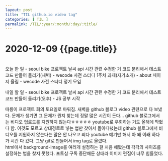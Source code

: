 ```yaml
---
layout: post
title: "TIL github.io video tag"
categories: [ TIL ]
permalink: /TIL/:year/:month/:day/:title/
---
```


# 2020-12-09 {{page.title}}
&nbsp;  
오늘 한 일
    - seoul bike 프로젝트 날씨 api 시간 관련 수정한 거 코드 분리해서 테스트코드 만들어 돌리기(새벽)
    - wecode 사전 스터디 1주차 과제(자기소개)
    - about 페이지 올림
    - wecode 사전 스터디 정기 모임

내일 할 일
    - seoul bike 프로젝트 날씨 api 시간 관련 수정한 거 코드 분리해서 테스트코드 만들어 돌리기(오후)
    - JS 공부 시작

따릉이 프로젝트 회의 토요일로 마뤄짐.
새벽을 github 블로그 video 관련으로 다 보냈다. 문제가 생기면 그 문제가 뭔지 찾는데 정말 많은 시간이 든다... github 블로그에서는 비디오 업로드를 지원하지 않는다ㅎㅎㅎㅎㅎ youtube로 우회하는 거도 올해에 막혔다 함. 이것도 모르고 상대경로로 넣는 법만 찾아서 돌아다녔는데 github 블로그에서 비디오를 지원하지 않는다는 말은 안 나오고 죄다 youtube 얘기만 해서 아 왜 이래 하다가 시간 다 갔다. 그냥 gif로 만들어서 img tag로 올렸다.  
html에서 background-image를 여러개 설정하는 걸 처음 해봤는데 각각의 사이즈를 설정하는 법을 찾지 못했다. 포토샵 구독 중단해둔 상태라 이미지 편집이 너무 힘들었다.  